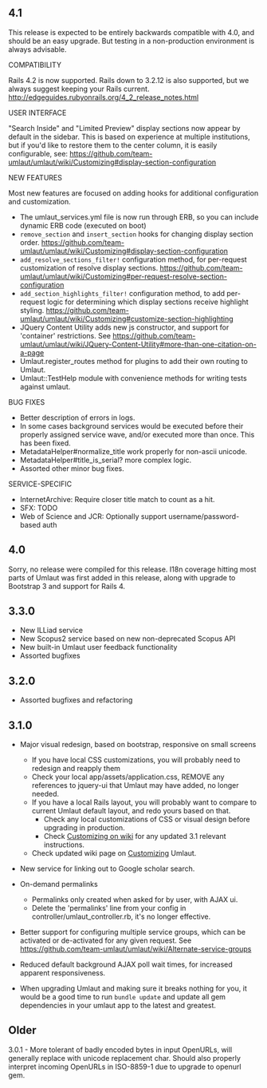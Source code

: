## 4.1

This release is expected to be entirely backwards compatible with 4.0, and
should be an easy upgrade. But testing in a non-production environment
is always advisable. 

COMPATIBILITY

Rails 4.2 is now supported. Rails down to 3.2.12 is also supported, but
we always suggest keeping your Rails current. http://edgeguides.rubyonrails.org/4_2_release_notes.html

USER INTERFACE

"Search Inside" and "Limited Preview" display sections now appear by
default in the sidebar. This is based on experience at multiple institutions,
but if you'd like to restore them to the center column, it is easily
configurable, see: https://github.com/team-umlaut/umlaut/wiki/Customizing#display-section-configuration

NEW FEATURES

Most new features are focused on adding hooks for additional
configuration and customization. 

* The umlaut_services.yml file is now run through ERB, so you can
  include dynamic ERB code (executed on boot)
* `remove_section` and `insert_section` hooks for changing
  display section order. https://github.com/team-umlaut/umlaut/wiki/Customizing#display-section-configuration
* `add_resolve_sections_filter!` configuration method, for
  per-request customization of resolve display sections. 
  https://github.com/team-umlaut/umlaut/wiki/Customizing#per-request-resolve-section-configuration
* `add_section_highlights_filter!` configuration method, to 
  add per-request logic for determining which display sections receive
  highlight styling. https://github.com/team-umlaut/umlaut/wiki/Customizing#customize-section-highlighting
* JQuery Content Utility adds new js constructor, and support for 'container' restrictions. See https://github.com/team-umlaut/umlaut/wiki/JQuery-Content-Utility#more-than-one-citation-on-a-page
* Umlaut.register_routes method for plugins to add their own routing to Umlaut. 
* Umlaut::TestHelp module with convenience methods for writing tests against umlaut. 

BUG FIXES

* Better description of errors in logs. 
* In some cases background services would be executed before their
properly assigned service wave, and/or executed more than once. This has been fixed. 
* MetadataHelper#normalize_title work properly for non-ascii unicode. 
* MetadataHelper#title_is_serial? more complex logic. 
* Assorted other minor bug fixes. 


SERVICE-SPECIFIC

* InternetArchive: Require closer title match to count as a hit. 
* SFX: TODO
* Web of Science and JCR: Optionally support username/password-based auth

## 4.0

Sorry, no release were compiled for this release. I18n coverage hitting most
parts of Umlaut was first added in this release, along with upgrade to
Bootstrap 3 and support for Rails 4. 

## 3.3.0

* New ILLiad service
* New Scopus2 service based on new non-deprecated Scopus API
* New built-in Umlaut user feedback functionality
* Assorted bugfixes

## 3.2.0

* Assorted bugfixes and refactoring

## 3.1.0

* Major visual redesign, based on bootstrap, responsive on small screens	
  * If you have local CSS customizations, you will probably need to redesign and reapply them
  * Check your local app/assets/application.css, REMOVE any references to jquery-ui
    that Umlaut may have added, no longer needed.
  * If you have a local Rails layout, you will probably want to compare to current
  	Umlaut default layout, and redo yours based on that. 
	* Check any local customizations of CSS or visual design before upgrading in production. 
	* Check [Customizing on wiki](https://github.com/team-umlaut/umlaut/wiki/Customizing) for
	  any updated 3.1 relevant instructions. 
  * Check updated wiki page on [Customizing](https://github.com/team-umlaut/umlaut/wiki/Customizing)  Umlaut. 

* New service for linking out to Google scholar search. 

* On-demand permalinks
	* Permalinks only created when asked for by user, with AJAX ui. 
	* Delete the 'permalinks'	line from your config in controller/umlaut_controller.rb,
	  it's no longer effective. 

* Better support for configuring multiple service groups, which can be
  activated or de-activated for any given request. See 
  https://github.com/team-umlaut/umlaut/wiki/Alternate-service-groups

* Reduced default background AJAX poll wait times, for increased apparent
  responsiveness. 

* When upgrading Umlaut and making sure it breaks nothing for you, 
  it would be a good time to run `bundle update` and update all gem
  dependencies in your umlaut app to the latest and greatest. 


## Older

3.0.1 - More tolerant of badly encoded bytes in input OpenURLs, will
        generally replace with unicode replacement char. Should also
        properly interpret incoming OpenURLs in ISO-8859-1 due to 
        upgrade to openurl gem. 

